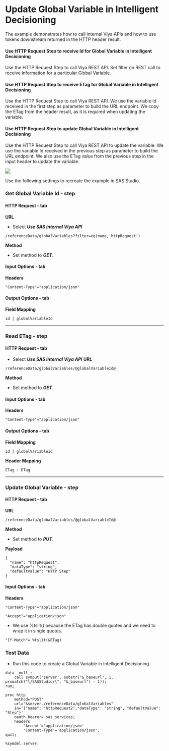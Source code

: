 # Update Global Variable in Intelligent Decisioning
The example demonstrates how to call internal Viya APIs and how to use tokens downstream returned in the HTTP header result.<br>
#### Use HTTP Request Step to receive Id for Global Variable in Intelligent Decisioning
Use the HTTP Request Step to call Viya REST API. Set filter on REST call to receive information for a particular Global Variable.  
#### Use HTTP Request Step to receive ETag for Global Variable in Intelligent Decisioning
Use the HTTP Request Step to call Viya REST API. We use the variable Id received in the first step as parameter to build the URL endpoint. We copy the ETag from the header result, as it is required when updating the variable.
#### Use HTTP Request Step to update Global Variable in Intelligent Decisioning
Use the HTTP Request Step to call Viya REST API to update the variable. We use the variable Id received in the previous step as parameter to build the URL endpoint. We also use the ETag value from the previous step in the input header to update the variable.

![](../../img/HTTPRequest_ex5.gif)

Use the following settings to recreate the example in SAS Studio.

### Get Global Variable Id - step
#### HTTP Request - tab
**URL**
* Select ***Use SAS Internal Viya API***
```
/referenceData/globalVariables?filter=eq(name,'httpRequest')
```
**Method**<br>
* Set method to ***GET***.
  
#### Input Options - tab
**Headers**
```
"Content-Type"="application/json"
```

#### Output Options - tab
**Field Mapping**
```
id | globalVariableId
```

---

### Read ETag - step
#### HTTP Request - tab
* Select ***Use SAS Internal Viya API***
**URL**
```
/referenceData/globalVariables/@globalVariableId@
```
**Method**<br>
* Set method to ***GET***.
#### Input Options - tab
**Headers**
```
"Content-Type"="application/json"
```

#### Output Options - tab
**Field Mapping**
```
id | globalVariableId
```
**Header Mapping**
```
ETag : ETag
```

---

### Update Global Variable - step
#### HTTP Request - tab
**URL**
```
/referenceData/globalVariables/@globalVariableId@
```
**Method**<br>
* Set method to ***PUT***.

**Payload**<br>
```
{
  "name": "httpRequest",
  "dataType": "string",
  "defaultValue": "HTTP Step"
}
```  
  
#### Input Options - tab
**Headers**
```
"Content-Type"="application/json"
```
```
"Accept"="application/json"
```
* We use %tslit() because the ETag has double quotes and we need to wrap it in single quotes.
```
"If-Match"= %tslit(&ETag)
```

### Test Data
* Run this code to create a Global Variable in Intelligent Decisioning.
```
data _null_;
	call symput('server', substr("&_baseurl", 1, prxmatch("\/SASStudio/\", "&_baseurl") - 1));
run;

proc http
	method="POST"
	url="&server./referenceData/globalVariables"
	in='{"name": "httpRequest2","dataType": "string", "defaultValue": "Step"}'
	oauth_bearer= sas_services;
	headers
		'Accept'='application/json'
		'Content-Type'='application/json';
quit;

%symdel server;
```
